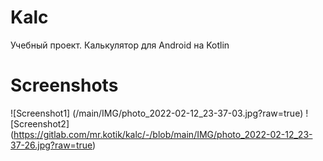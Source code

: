 # Kalc

Учебный проект. Калькулятор для Android на Kotlin


# Screenshots

![Screenshot1] (/main/IMG/photo_2022-02-12_23-37-03.jpg?raw=true)
![Screenshot2] (https://gitlab.com/mr.kotik/kalc/-/blob/main/IMG/photo_2022-02-12_23-37-26.jpg?raw=true)
